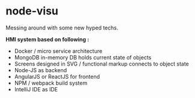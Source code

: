 # node-visu

Messing around with some new hyped techs.

**HMI system based on following :**
* Docker / micro service architecture
* MongoDB in-memory DB holds current state of objects
* Screens designed in SVG / functional markup connects to object state
* Node-JS as backend
* AngularJS or ReactJS for frontend
* NPM / webpack build system
* IntelliJ IDE as IDE
